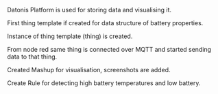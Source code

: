 Datonis Platform is used for storing data and visualising it.

First thing template if created for data structure of battery properties.

Instance of thing template (thing) is created.

From node red same thing is connected over MQTT and started sending data to that thing.

Created Mashup for visualisation, screenshots are added.

Create Rule for detecting high battery temperatures and low battery.
